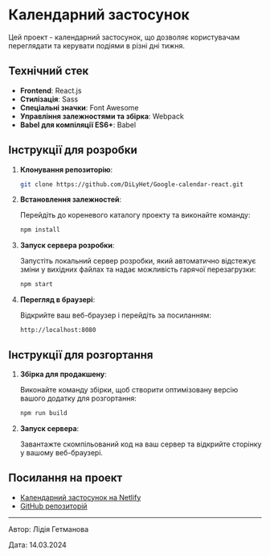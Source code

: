 # Календарний застосунок

Цей проект - календарний застосунок, що дозволяє користувачам переглядати та керувати подіями в різні дні тижня.

## Технічний стек

- **Frontend**: React.js
- **Стилізація**: Sass
- **Спеціальні значки**: Font Awesome
- **Управління залежностями та збірка**: Webpack
- **Babel для компіляції ES6+**: Babel

## Інструкції для розробки

1. **Клонування репозиторію**:

   ```bash
   git clone https://github.com/DiLyHet/Google-calendar-react.git
   ```

2. **Встановлення залежностей**:

   Перейдіть до кореневого каталогу проекту та виконайте команду:

   ```bash
   npm install
   ```

3. **Запуск сервера розробки**:

   Запустіть локальний сервер розробки, який автоматично відстежує зміни у вихідних файлах та надає можливість гарячої перезагрузки:

   ```bash
   npm start
   ```

4. **Перегляд в браузері**:

   Відкрийте ваш веб-браузер і перейдіть за посиланням:

   ```
   http://localhost:8080
   ```

## Інструкції для розгортання

1. **Збірка для продакшену**:

   Виконайте команду збірки, щоб створити оптимізовану версію вашого додатку для розгортання:

   ```bash
   npm run build
   ```

2. **Запуск сервера**:

   Завантажте скомпільований код на ваш сервер та відкрийте сторінку у вашому веб-браузері.

## Посилання на проект

- [Календарний застосунок на Netlify](https://stirring-figolla-a0dfa2.netlify.app/)
- [GitHub репозиторій](https://github.com/DiLyHet/Google-calendar-react)

---

Автор: Лідія Гетманова

Дата: 14.03.2024

